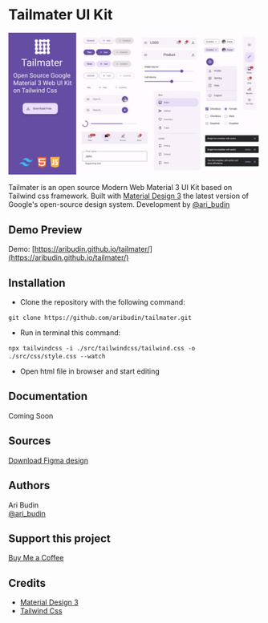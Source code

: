 # Tailmater UI Kit
<img src="src/img/tailmater-template.png" alt="Tailmater UI">

Tailmater is an open source Modern Web Material 3 UI Kit based on Tailwind css framework. Built with [Material Design 3](https://m3.material.io/) the latest version of Google's open-source design system. Development by [@ari_budin](https://twitter.com/ari_budin)

## Demo Preview

Demo: [https://aribudin.github.io/tailmater/](https://aribudin.github.io/tailmater/)

## Installation

* Clone the repository with the following command:

```
git clone https://github.com/aribudin/tailmater.git
```
* Run in terminal this command:

```
npx tailwindcss -i ./src/tailwindcss/tailwind.css -o ./src/css/style.css --watch
```
* Open html file in browser and start editing

## Documentation

Coming Soon

## Sources

[Download Figma design](https://www.figma.com/community/file/1035203688168086460)

## Authors

Ari Budin  
[@ari_budin](https://twitter.com/ari_budin)

## Support this project

[Buy Me a Coffee](https://aribudin.gumroad.com/l/tailmater)

## Credits

* [Material Design 3](https://m3.material.io/)
* [Tailwind Css](https://tailwindcss.com/)
